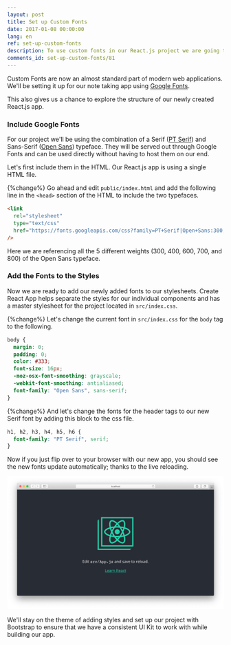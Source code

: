 ```yaml
---
layout: post
title: Set up Custom Fonts
date: 2017-01-08 00:00:00
lang: en
ref: set-up-custom-fonts
description: To use custom fonts in our React.js project we are going to use Google Fonts and include it in our public/index.html.
comments_id: set-up-custom-fonts/81
---
```


Custom Fonts are now an almost standard part of modern web applications. We'll be setting it up for our note taking app using [Google Fonts](https://fonts.google.com).

This also gives us a chance to explore the structure of our newly created React.js app.

### Include Google Fonts

For our project we'll be using the combination of a Serif ([PT Serif](https://fonts.google.com/specimen/PT+Serif)) and Sans-Serif ([Open Sans](https://fonts.google.com/specimen/Open+Sans)) typeface. They will be served out through Google Fonts and can be used directly without having to host them on our end.

Let's first include them in the HTML. Our React.js app is using a single HTML file.

{%change%} Go ahead and edit `public/index.html` and add the following line in the `<head>` section of the HTML to include the two typefaces.

``` html
<link
  rel="stylesheet"
  type="text/css"
  href="https://fonts.googleapis.com/css?family=PT+Serif|Open+Sans:300,400,600,700,800"
/>
```

Here we are referencing all the 5 different weights (300, 400, 600, 700, and 800) of the Open Sans typeface.

### Add the Fonts to the Styles

Now we are ready to add our newly added fonts to our stylesheets. Create React App helps separate the styles for our individual components and has a master stylesheet for the project located in `src/index.css`.

{%change%} Let's change the current font in `src/index.css` for the `body` tag to the following.

``` css
body {
  margin: 0;
  padding: 0;
  color: #333;
  font-size: 16px;
  -moz-osx-font-smoothing: grayscale;
  -webkit-font-smoothing: antialiased;
  font-family: "Open Sans", sans-serif;
}
```

{%change%} And let's change the fonts for the header tags to our new Serif font by adding this block to the css file.

``` css
h1, h2, h3, h4, h5, h6 {
  font-family: "PT Serif", serif;
}
```

Now if you just flip over to your browser with our new app, you should see the new fonts update automatically; thanks to the live reloading.

![Custom fonts updated screenshot](/assets/custom-fonts-updated.png)

We'll stay on the theme of adding styles and set up our project with Bootstrap to ensure that we have a consistent UI Kit to work with while building our app.
